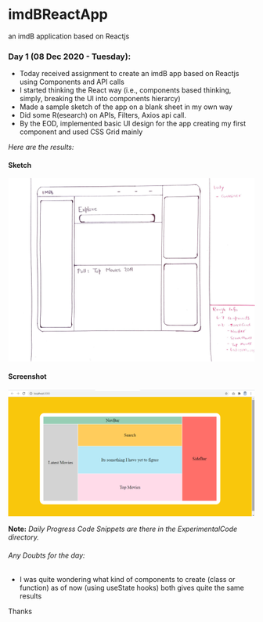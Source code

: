 # imdBReactApp
an imdB application based on Reactjs

### Day 1 (08 Dec 2020 - Tuesday):

- Today received assignment to create an imdB app based on Reactjs using Components and API calls
- I started thinking the React way (i.e., components based thinking, simply, breaking the UI into components hierarcy)
- Made a sample sketch of the app on a blank sheet in my own way
- Did some R(esearch) on APIs, Filters, Axios api call.
- By the EOD, implemented basic UI design for the app creating my first component and used CSS Grid mainly

*Here are the results:*

#### Sketch

![Sketch](sketch.jpg)

#### Screenshot

![Screenshot](d1.png)

**Note:** *Daily Progress Code Snippets are there in the ExperimentalCode directory.*

###### Any Doubts for the day:
- I was quite wondering what kind of components to create (class or function) as of now (using useState hooks) both gives quite the same results

Thanks
